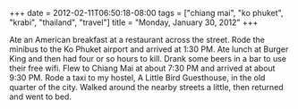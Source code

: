 +++
date = 2012-02-11T06:50:18-08:00
tags = ["chiang mai", "ko phuket", "krabi", "thailand", "travel"]
title = "Monday, January 30, 2012"
+++

Ate an American breakfast at a restaurant across the street. Rode the minibus to the Ko Phuket airport and arrived at 1:30 PM. Ate lunch at Burger King and then had four or so hours to kill. Drank some beers in a bar to use their free wifi. Flew to Chiang Mai at about 7:30 PM and arrived at about 9:30 PM. Rode a taxi to my hostel, A Little Bird Guesthouse, in the old quarter of the city. Walked around the nearby streets a little, then returned and went to bed.
